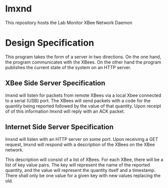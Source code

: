 # lmxnd
This repository hosts the Lab Monitor XBee Network Daemon

# Design Specification
This program takes the form of a server in two directions.
On the one hand, the program communicates with the XBees. On the other hand the
program publishes the current state of the system on an HTTP server.

## XBee Side Server Specification
lmxnd will listen for packets from remote XBees via a local Xbee connected to a
serial (USB) port. The XBees will send packets with a code for the quantity
being reported followed by the value of that quantity. Upon receipt of of this
information lmxnd will reply with an ACK packet.

## Internet Side Server Specification
lmxnd will listen with an HTTP server on some port. Upon receiving a GET
request, lmxnd will respond with a description of the XBees on the XBee network.

This description will consist of a list of XBees.
For each XBee, there will be a list of key value pairs. The
key will represent the name of the reported quantity, and the value will
represent the quantity itself and a timestamp.
There shall only be one value for a given key
with new values replacing the old.
